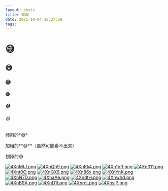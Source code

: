 ```yaml
---
layout: posts
title: 蚌埠
date: 2021-10-04 18:27:59
tags:
---
```

# 😅
## 😅
### 😅
#### 😅
##### 😅
###### 😅

倾斜的*😅*

加粗的**😅**（虽然可能看不出来）

划掉的~~😅~~

[![4XnMtJ.png](https://z3.ax1x.com/2021/10/04/4XnMtJ.png)](https://imgtu.com/i/4XnMtJ)
[![4XnQh9.png](https://z3.ax1x.com/2021/10/04/4XnQh9.png)](https://imgtu.com/i/4XnQh9)
[![4XnKk4.png](https://z3.ax1x.com/2021/10/04/4XnKk4.png)](https://imgtu.com/i/4XnKk4)
[![4Xn1pR.png](https://z3.ax1x.com/2021/10/04/4Xn1pR.png)](https://imgtu.com/i/4Xn1pR)
[![4Xn311.png](https://z3.ax1x.com/2021/10/04/4Xn311.png)](https://imgtu.com/i/4Xn311)
[![4Xnt0O.png](https://z3.ax1x.com/2021/10/04/4Xnt0O.png)](https://imgtu.com/i/4Xnt0O)
[![4XnGX6.png](https://z3.ax1x.com/2021/10/04/4XnGX6.png)](https://imgtu.com/i/4XnGX6)
[![4Xn86x.png](https://z3.ax1x.com/2021/10/04/4Xn86x.png)](https://imgtu.com/i/4Xn86x)
[![4XnYnK.png](https://z3.ax1x.com/2021/10/04/4XnYnK.png)](https://imgtu.com/i/4XnYnK)
[![4XnN7D.png](https://z3.ax1x.com/2021/10/04/4XnN7D.png)](https://imgtu.com/i/4XnN7D)
[![4XnaAe.png](https://z3.ax1x.com/2021/10/04/4XnaAe.png)](https://imgtu.com/i/4XnaAe)
[![4XndtH.png](https://z3.ax1x.com/2021/10/04/4XndtH.png)](https://imgtu.com/i/4XndtH)
[![4Xnwhd.png](https://z3.ax1x.com/2021/10/04/4Xnwhd.png)](https://imgtu.com/i/4Xnwhd)
[![4XnB9A.png](https://z3.ax1x.com/2021/10/04/4XnB9A.png)](https://imgtu.com/i/4XnB9A)
[![4XnD1I.png](https://z3.ax1x.com/2021/10/04/4XnD1I.png)](https://imgtu.com/i/4XnD1I)
[![4Xnrct.png](https://z3.ax1x.com/2021/10/04/4Xnrct.png)](https://imgtu.com/i/4Xnrct)
[![4XnsjP.png](https://z3.ax1x.com/2021/10/04/4XnsjP.png)](https://imgtu.com/i/4XnsjP)
